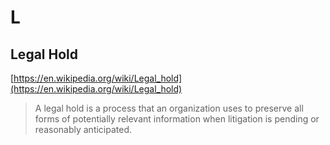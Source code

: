 # L

## Legal Hold

[https://en.wikipedia.org/wiki/Legal_hold](https://en.wikipedia.org/wiki/Legal_hold)

> A legal hold is a process that an organization uses to preserve all forms of potentially relevant information when litigation is pending or reasonably anticipated.
